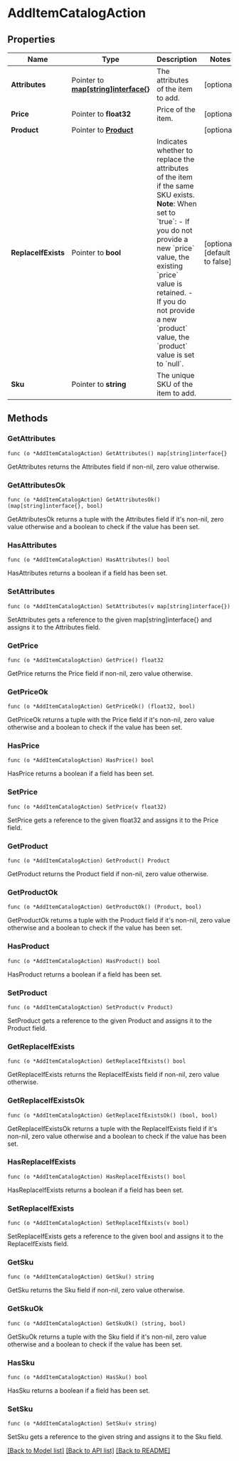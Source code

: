 # AddItemCatalogAction

## Properties

Name | Type | Description | Notes
------------ | ------------- | ------------- | -------------
**Attributes** | Pointer to [**map[string]interface{}**](.md) | The attributes of the item to add. | [optional] 
**Price** | Pointer to **float32** | Price of the item. | [optional] 
**Product** | Pointer to [**Product**](Product.md) |  | [optional] 
**ReplaceIfExists** | Pointer to **bool** | Indicates whether to replace the attributes of the item if the same SKU exists.  **Note**: When set to &#x60;true&#x60;:   - If you do not provide a new &#x60;price&#x60; value, the existing &#x60;price&#x60; value is retained.   - If you do not provide a new &#x60;product&#x60; value, the &#x60;product&#x60; value is set to &#x60;null&#x60;.  | [optional] [default to false]
**Sku** | Pointer to **string** | The unique SKU of the item to add. | 

## Methods

### GetAttributes

`func (o *AddItemCatalogAction) GetAttributes() map[string]interface{}`

GetAttributes returns the Attributes field if non-nil, zero value otherwise.

### GetAttributesOk

`func (o *AddItemCatalogAction) GetAttributesOk() (map[string]interface{}, bool)`

GetAttributesOk returns a tuple with the Attributes field if it's non-nil, zero value otherwise
and a boolean to check if the value has been set.

### HasAttributes

`func (o *AddItemCatalogAction) HasAttributes() bool`

HasAttributes returns a boolean if a field has been set.

### SetAttributes

`func (o *AddItemCatalogAction) SetAttributes(v map[string]interface{})`

SetAttributes gets a reference to the given map[string]interface{} and assigns it to the Attributes field.

### GetPrice

`func (o *AddItemCatalogAction) GetPrice() float32`

GetPrice returns the Price field if non-nil, zero value otherwise.

### GetPriceOk

`func (o *AddItemCatalogAction) GetPriceOk() (float32, bool)`

GetPriceOk returns a tuple with the Price field if it's non-nil, zero value otherwise
and a boolean to check if the value has been set.

### HasPrice

`func (o *AddItemCatalogAction) HasPrice() bool`

HasPrice returns a boolean if a field has been set.

### SetPrice

`func (o *AddItemCatalogAction) SetPrice(v float32)`

SetPrice gets a reference to the given float32 and assigns it to the Price field.

### GetProduct

`func (o *AddItemCatalogAction) GetProduct() Product`

GetProduct returns the Product field if non-nil, zero value otherwise.

### GetProductOk

`func (o *AddItemCatalogAction) GetProductOk() (Product, bool)`

GetProductOk returns a tuple with the Product field if it's non-nil, zero value otherwise
and a boolean to check if the value has been set.

### HasProduct

`func (o *AddItemCatalogAction) HasProduct() bool`

HasProduct returns a boolean if a field has been set.

### SetProduct

`func (o *AddItemCatalogAction) SetProduct(v Product)`

SetProduct gets a reference to the given Product and assigns it to the Product field.

### GetReplaceIfExists

`func (o *AddItemCatalogAction) GetReplaceIfExists() bool`

GetReplaceIfExists returns the ReplaceIfExists field if non-nil, zero value otherwise.

### GetReplaceIfExistsOk

`func (o *AddItemCatalogAction) GetReplaceIfExistsOk() (bool, bool)`

GetReplaceIfExistsOk returns a tuple with the ReplaceIfExists field if it's non-nil, zero value otherwise
and a boolean to check if the value has been set.

### HasReplaceIfExists

`func (o *AddItemCatalogAction) HasReplaceIfExists() bool`

HasReplaceIfExists returns a boolean if a field has been set.

### SetReplaceIfExists

`func (o *AddItemCatalogAction) SetReplaceIfExists(v bool)`

SetReplaceIfExists gets a reference to the given bool and assigns it to the ReplaceIfExists field.

### GetSku

`func (o *AddItemCatalogAction) GetSku() string`

GetSku returns the Sku field if non-nil, zero value otherwise.

### GetSkuOk

`func (o *AddItemCatalogAction) GetSkuOk() (string, bool)`

GetSkuOk returns a tuple with the Sku field if it's non-nil, zero value otherwise
and a boolean to check if the value has been set.

### HasSku

`func (o *AddItemCatalogAction) HasSku() bool`

HasSku returns a boolean if a field has been set.

### SetSku

`func (o *AddItemCatalogAction) SetSku(v string)`

SetSku gets a reference to the given string and assigns it to the Sku field.


[[Back to Model list]](../README.md#documentation-for-models) [[Back to API list]](../README.md#documentation-for-api-endpoints) [[Back to README]](../README.md)


